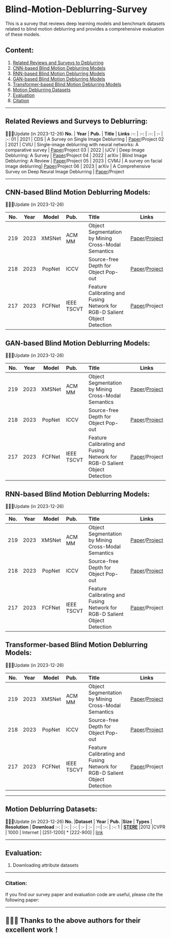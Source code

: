 # Blind-Motion-Deblurring-Survey

This is a survey that reviews deep learning models and benchmark datasets related to blind motion deblurring and provides a comprehensive evaluation of these models.


## Content:

1. <a href="#survey"> Related Reviews and Surveys to Deblurring </a>
2. <a href="#cnnmodels"> CNN-based  Blind Motion Deblurring Models </a>
3.  <a href="#rnnmodels"> RNN-based  Blind Motion Deblurring Models </a>
4. <a href="#ganmodels"> GAN-based  Blind Motion Deblurring Models </a>
5. <a href="#tmodels"> Transformer-based  Blind Motion Deblurring Models </a>
6. <a href="#datasets"> Motion Deblurring Datasets </a>
8. <a href="#evaluation"> Evaluation </a>
9. <a href="#citation"> Citation </a>

------

## Related Reviews and Surveys to Deblurring:  <a id="survey" class="anchor" href="#survey" aria-hidden="true"><span class="octicon octicon-link"></span></a>  
:rocket::rocket::rocket:Update (in 2023-12-26)
**No.** | **Year** | **Pub.** | **Title** | **Links** 
:-: | :-: | :-: | :-  | :-: 
01 | 2021 | CDS  |  A Survey on Single Image Deblurring | [Paper](https://ieeexplore.ieee.org/abstract/document/9463161)/Project
02 | 2021 | CVIU |  Single-image deblurring with neural networks: A comparative survey | [Paper](https://www.sciencedirect.com/science/article/pii/S1077314220301533)/Project
03 | 2022 | IJCV   |  Deep Image Deblurring: A Survey | [Paper](https://arxiv.org/abs/2201.10522)/Project
04 | 2022 | arXiv  |  Blind Image Deblurring: A Review | [Paper](https://arxiv.org/pdf/1604.07090.pdf)/Project
05 | 2023 | CVMJ  |  A survey on facial image deblurring| [Paper](https://arxiv.org/abs/2302.05017)/Project
06 | 2023 | arXiv  |  A Comprehensive Survey on Deep Neural Image Deblurring | [Paper](https://arxiv.org/abs/2310.04719)/Project

------

## CNN-based Blind Motion Deblurring Models:  <a id="cnnmodels" class="anchor" href="#CNNmodels" aria-hidden="true"><span class="octicon octicon-link"></span></a>  
:rocket::rocket::rocket:Update (in 2023-12-26)

**No.** | **Year** | **Model** |**Pub.** | **Title** | **Links** 
:-: | :-: | :-: | :-  | :-  | :-: 
219 | 2023 |XMSNet| ACM MM | Object Segmentation by Mining Cross-Modal Semantics | [Paper](https://arxiv.org/pdf/2305.10469.pdf)/[Project]()
218 | 2023 |PopNet| ICCV | Source-free Depth for Object Pop-out | [Paper](https://arxiv.org/pdf/2212.05370.pdf)/[Project](https://github.com/Zongwei97/PopNet)
217 | 2023 |FCFNet| IEEE TSCVT | Feature Calibrating and Fusing Network for RGB-D Salient Object Detection | [Paper](https://ieeexplore.ieee.org/abstract/document/10185946)/Project

## GAN-based Blind Motion Deblurring Models:  <a id="ganmodels" class="anchor" href="#GANmodels" aria-hidden="true"><span class="octicon octicon-link"></span></a>  
:rocket::rocket::rocket:Update (in 2023-12-26)

**No.** | **Year** | **Model** |**Pub.** | **Title** | **Links** 
:-: | :-: | :-: | :-  | :-  | :-: 
219 | 2023 |XMSNet| ACM MM | Object Segmentation by Mining Cross-Modal Semantics | [Paper](https://arxiv.org/pdf/2305.10469.pdf)/[Project](https://github.com/Zongwei97/XMSNet)
218 | 2023 |PopNet| ICCV | Source-free Depth for Object Pop-out | [Paper](https://arxiv.org/pdf/2212.05370.pdf)/[Project](https://github.com/Zongwei97/PopNet)
217 | 2023 |FCFNet| IEEE TSCVT | Feature Calibrating and Fusing Network for RGB-D Salient Object Detection | [Paper](https://ieeexplore.ieee.org/abstract/document/10185946)/Project


## RNN-based Blind Motion Deblurring Models:  <a id="rnnmodels" class="anchor" href="#RNNmodels" aria-hidden="true"><span class="octicon octicon-link"></span></a>  
:rocket::rocket::rocket:Update (in 2023-12-26)

**No.** | **Year** | **Model** |**Pub.** | **Title** | **Links** 
:-: | :-: | :-: | :-  | :-  | :-: 
219 | 2023 |XMSNet| ACM MM | Object Segmentation by Mining Cross-Modal Semantics | [Paper](https://arxiv.org/pdf/2305.10469.pdf)/[Project](https://github.com/Zongwei97/XMSNet)
218 | 2023 |PopNet| ICCV | Source-free Depth for Object Pop-out | [Paper](https://arxiv.org/pdf/2212.05370.pdf)/[Project](https://github.com/Zongwei97/PopNet)
217 | 2023 |FCFNet| IEEE TSCVT | Feature Calibrating and Fusing Network for RGB-D Salient Object Detection | [Paper](https://ieeexplore.ieee.org/abstract/document/10185946)/Project


## Transformer-based Blind Motion Deblurring Models:  <a id="tmodels" class="anchor" href="#Tmodels" aria-hidden="true"><span class="octicon octicon-link"></span></a>  
:rocket::rocket::rocket:Update (in 2023-12-26)

**No.** | **Year** | **Model** |**Pub.** | **Title** | **Links** 
:-: | :-: | :-: | :-  | :-  | :-: 
219 | 2023 |XMSNet| ACM MM | Object Segmentation by Mining Cross-Modal Semantics | [Paper](https://arxiv.org/pdf/2305.10469.pdf)/[Project](https://github.com/Zongwei97/XMSNet)
218 | 2023 |PopNet| ICCV | Source-free Depth for Object Pop-out | [Paper](https://arxiv.org/pdf/2212.05370.pdf)/[Project](https://github.com/Zongwei97/PopNet)
217 | 2023 |FCFNet| IEEE TSCVT | Feature Calibrating and Fusing Network for RGB-D Salient Object Detection | [Paper](https://ieeexplore.ieee.org/abstract/document/10185946)/Project

------

##  Motion Deblurring Datasets:  <a id="datasets" class="anchor" href="#datasets" aria-hidden="true"><span class="octicon octicon-link"></span></a>  
:rocket::rocket::rocket:Update (in 2023-12-26)
**No.** |**Dataset** | **Year** | **Pub.** |**Size** |  **Types** | **Resolution** | **Download**
:-: | :-: | :-: | :-  | :-  | :-:| :-: | :-:
1   | [**STERE**](http://dpfan.net/wp-content/uploads/STERE_dataset_CVPR12.pdf)   |2012 |CVPR   | 1000 | Internet             | [251-1200] * [222-900] | [link](https://github.com/DengPingFan/D3NetBenchmark/)


------

## Evaluation:  <a id="evaluation" class="anchor" href="#evaluation" aria-hidden="true"><span class="octicon octicon-link"></span></a>  

1. Downloading attribute datasets
    

------

### Citation: <a id="citation" class="anchor" href="#citation" aria-hidden="true"><span class="octicon octicon-link"></span></a> 

If you find our survey paper and evaluation code are useful, please cite the following paper:


--------------------------------------------------------------------------------------

## :wave::wave::wave: Thanks to the above authors for their excellent work！
